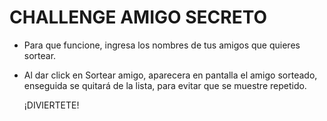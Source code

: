 <h1> CHALLENGE AMIGO SECRETO</h1>

- Para que funcione, ingresa los nombres de tus amigos que quieres sortear.
- Al dar click en Sortear amigo, aparecera en pantalla el amigo sorteado, enseguida
  se quitará de la lista, para evitar que se muestre repetido.

  ¡DIVIERTETE!
